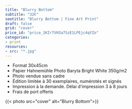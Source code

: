 ```yaml
---
title: "Blurry Bottom"
subtitle: "32€"
seotitle: "Blurry Bottom | Fine Art Print"
draft: false
grid: "cover"
price_id: "price_1KIr7VH3a7SzE1LPEjc4qYZo"
categories:
- print
resources:
- src: "*.jpg"
---
```


* Format 30x45cm
* Papier Hahnemühle Photo Baryta Bright White 350g/m2
* Photo vendue sans cadre
* Édition limitée à 30 exemplaires, numérotés et signés
* Impression à la demande. Délai d'impression 3 à 8 jours
* Frais de port offerts

{{< photo src="cover" alt="Blurry Bottom">}}

